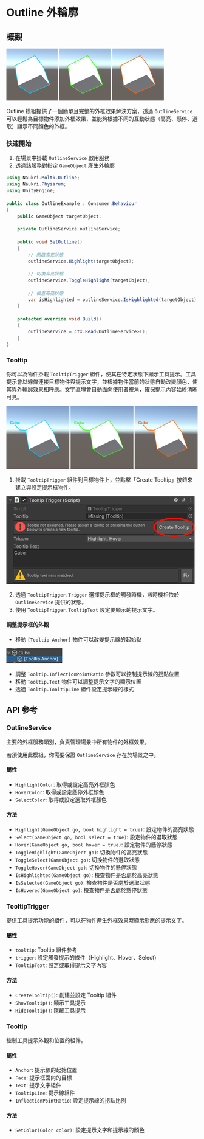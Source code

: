 # Outline 外輪廓

## 概觀

![Preview](./Docs/Preview.png)

Outline 模組提供了一個簡單且完整的外框效果解決方案，透過 `OutlineService` 可以輕鬆為目標物件添加外框效果，並能夠根據不同的互動狀態（高亮、懸停、選取）顯示不同顏色的外框。

### 快速開始

1. 在場景中掛載 `OutlineService` 啟用服務
2. 透過該服務對指定 `GameObject` 產生外輪廓

```csharp
using Naukri.Moltk.Outline;
using Naukri.Physarum;
using UnityEngine;

public class OutlineExample : Consumer.Behaviour
{
    public GameObject targetObject;

    private OutlineService outlineService;

    public void SetOutline()
    {
        // 開啟高亮狀態
        outlineService.Highlight(targetObject);

        // 切換高亮狀態
        outlineService.ToggleHighlight(targetObject);

        // 檢查高亮狀態
        var isHighlighted = outlineService.IsHighlighted(targetObject);
    }

    protected override void Build()
    {
        outlineService = ctx.Read<OutlineService>();
    }
}
```

### Tooltip

你可以為物件掛載 `TooltipTrigger` 組件，使其在特定狀態下顯示工具提示。工具提示會以線條連接目標物件與提示文字，並根據物件當前的狀態自動改變顏色，使其與外輪廓效果相呼應。文字區塊會自動面向使用者視角，確保提示內容始終清晰可見。

![Preview_Tooltip](./Docs/Preview_Tooltip.png)

1. 掛載 `TooltipTrigger` 組件到目標物件上，並點擊「Create Tooltip」按鈕來建立與設定提示框物件。

![TooltipTrigger](./Docs/TooltipTrigger.png)

2. 透過 `TooltipTrigger.Trigger` 選擇提示框的觸發時機，該時機相依於 `OutlineService` 提供的狀態。
3. 使用 `TooltipTrigger.TooltipText` 設定要顯示的提示文字。

#### 調整提示框的外觀

- 移動 `[Tooltip Anchor]` 物件可以改變提示線的起始點

![TooltipAnchor](./Docs/TooltipAnchor.png)

- 調整 `Tooltip.InflectionPointRatio` 參數可以控制提示線的拐點位置
- 移動 `Tooltip.Text` 物件可以調整提示文字的顯示位置
- 透過 `Tooltip.TooltipLine` 組件設定提示線的樣式

## API 參考

### OutlineService

主要的外框服務類別，負責管理場景中所有物件的外框效果。

若須使用此模組，你需要保證 `OutlineService` 存在於場景之中。

#### 屬性

- `HighlightColor`: 取得或設定高亮外框顏色
- `HoverColor`: 取得或設定懸停外框顏色
- `SelectColor`: 取得或設定選取外框顏色

#### 方法

- `Highlight(GameObject go, bool highlight = true)`: 設定物件的高亮狀態
- `Select(GameObject go, bool select = true)`: 設定物件的選取狀態
- `Hover(GameObject go, bool hover = true)`: 設定物件的懸停狀態
- `ToggleHighlight(GameObject go)`: 切換物件的高亮狀態
- `ToggleSelect(GameObject go)`: 切換物件的選取狀態
- `ToggleHover(GameObject go)`: 切換物件的懸停狀態
- `IsHighlighted(GameObject go)`: 檢查物件是否處於高亮狀態
- `IsSelected(GameObject go)`: 檢查物件是否處於選取狀態
- `IsHovered(GameObject go)`: 檢查物件是否處於懸停狀態

### TooltipTrigger

提供工具提示功能的組件，可以在物件產生外框效果時顯示對應的提示文字。

#### 屬性

- `tooltip`: Tooltip 組件參考
- `trigger`: 設定觸發提示的條件（Highlight、Hover、Select）
- `TooltipText`: 設定或取得提示文字內容

#### 方法

- `CreateTooltip()`: 創建並設定 Tooltip 組件
- `ShowTooltip()`: 顯示工具提示
- `HideTooltip()`: 隱藏工具提示

### Tooltip

控制工具提示外觀和位置的組件。

#### 屬性

- `Anchor`: 提示線的起始位置
- `Face`: 提示框面向的目標
- `Text`: 提示文字組件
- `TooltipLine`: 提示線組件
- `InflectionPointRatio`: 設定提示線的拐點比例

#### 方法

- `SetColor(Color color)`: 設定提示文字和提示線的顏色
